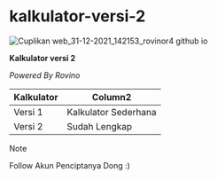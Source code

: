 # kalkulator-versi-2
![Cuplikan web_31-12-2021_142153_rovinor4 github io](https://user-images.githubusercontent.com/70685780/147809528-872e980b-bf6e-4685-b2c2-3dd3c919d0a6.jpeg)


**Kalkulator versi 2**

*Powered By Rovino*

|Kalkulator  |Column2                 |
|---------   |---------      |
|Versi 1     | Kalkulator Sederhana   |
|Versi 2     | Sudah Lengkap |

> [!NOTE]
> Follow Akun Penciptanya Dong :)
